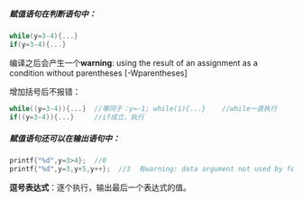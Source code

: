 ##### 赋值语句在判断语句中：

```c
while(y=3-4){...}
if(y=3-4){...}
```

编译之后会产生一个**warning**: using the result of an assignment as a condition without parentheses [-Wparentheses]

增加括号后不报错：

```c
while((y=3-4)){...}  //等同于：y=-1; while(1){...}    //while一直执行
if((y=3-4)){...}     //if成立，执行
```

##### 赋值语句还可以在输出语句中：

```c
printf{"%d",y=3>4};  //0
printf{"%d",y=3,y+5,y++};  //3  有warning: data argument not used by format string 和 unsequenced modification and access to 'y'   但还是可以输出结果
```

**逗号表达式**：逐个执行，输出最后一个表达式的值。

